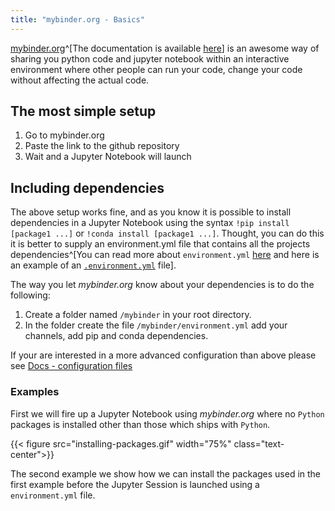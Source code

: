 ```yaml
---
title: "mybinder.org - Basics"
---
```

[mybinder.org](https://mybinder.org/)^[The documentation is available [here](https://mybinder.readthedocs.io/en/latest/index.html)] is an awesome way of sharing you python code and jupyter notebook within an interactive environment where other people can run your code, change your code without affecting the actual code. 

## The most simple setup

1. Go to mybinder.org
2. Paste the link to the github repository
3. Wait and a Jupyter Notebook will launch

## Including dependencies

The above setup works fine, and as you know it is possible to install dependencies in a Jupyter Notebook using the syntax `!pip install [package1 ...]` or `!conda install [package1 ...]`. Thought, you can do this it is better to supply an environment.yml file that contains all the projects dependencies^[You can read more about `environment.yml` [here](https://www.earthdatascience.org/workshops/setup-earth-analytics-python/setup-python-anaconda-earth-analytics-environment/#about-the-conda-environment) and here is an example of an [`.environment.yml`](https://github.com/NumEconCopenhagen/lectures-2019/blob/master/binder/environment.yml) file].

The way you let _mybinder.org_ know about your dependencies is to do the following:

1. Create a folder named `/mybinder` in your root directory. 
2. In the folder create the file `/mybinder/environment.yml` add your channels, add pip and conda dependencies.

If your are interested in a more advanced configuration than above please see [Docs - configuration files](https://mybinder.readthedocs.io/en/latest/config_files.html)

### Examples

First we will fire up a Jupyter Notebook using _mybinder.org_ where no `Python` packages is installed other than those which ships with `Python`.

{{< figure src="installing-packages.gif" width="75%" class="text-center">}}

The second example we show how we can install the packages used in the first example before the Jupyter Session is launched using a `environment.yml` file.
